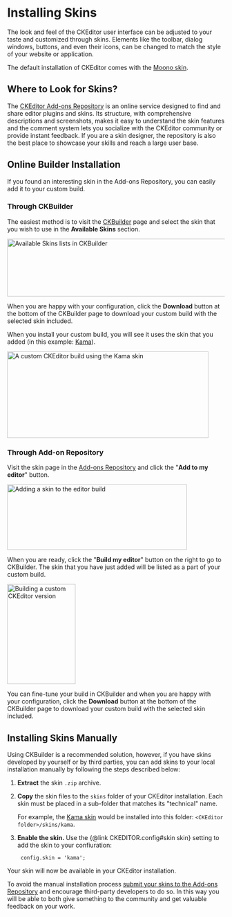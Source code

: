 # Installing Skins

The look and feel of the CKEditor user interface can be adjusted to your taste and customized through skins. Elements like the toolbar, dialog windows, buttons, and even their icons, can be changed to match the style of your website or application.

The default installation of CKEditor comes with the [Moono skin](http://ckeditor.com/addon/moono).

## Where to Look for Skins?

The [CKEditor Add-ons Repository](http://ckeditor.com/addons/plugins) is an online service designed to find and share editor plugins and skins. Its structure, with comprehensive descriptions and screenshots, makes it easy to understand the skin features and the comment system lets you socialize with the CKEditor community or provide instant feedback. If you are a skin designer, the repository is also the best place to showcase your skills and reach a large user base.

## Online Builder Installation

If you found an interesting skin in the Add-ons Repository, you can easily add it to your custom build.

### Through CKBuilder

The easiest method is to visit the [CKBuilder](http://ckeditor.com/builder) page and select the skin that you wish to use in the **Available Skins** section.

<img src="guides/dev_skins/add_skin_ckbuilder_3.png" alt="Available Skins lists in CKBuilder" width="779" height="133">

When you are happy with your configuration, click the **Download** button at the bottom of the CKBuilder page to download your custom build with the selected skin included.

When you install your custom build, you will see it uses the skin that you added (in this example: [Kama](http://ckeditor.com/addon/kama)).

<img src="guides/dev_skins/add_skin_ckbuilder_4.png" alt="A custom CKEditor build using the Kama skin" width="466" height="200">

### Through Add-on Repository

Visit the skin page in the [Add-ons Repository](http://ckeditor.com/addons/skins/all) and click the "**Add to my editor**" button.

<img src="guides/dev_skins/add_skin_ckbuilder_1.png" alt="Adding a skin to the editor build" width="416" height="151">

When you are ready, click the "**Build my editor**" button on the right to go to CKBuilder. The skin that you have just added will be listed as a part of your custom build.

<img src="guides/dev_skins/add_skin_ckbuilder_2.png" alt="Building a custom CKEditor version" width="158" height="231">

You can fine-tune your build in CKBuilder and when you are happy with your configuration, click the **Download** button at the bottom of the CKBuilder page to download your custom build with the selected skin included.

## Installing Skins Manually

Using CKBuilder is a recommended solution, however, if you have skins developed by yourself or by third parties, you can add skins to your local installation manually by following the steps described below:

1. **Extract** the skin `.zip` archive.

2. **Copy** the skin files to the `skins` folder of your CKEditor installation. Each skin must be placed in a sub-folder that matches its "technical" name.

	For example, the [Kama skin](http://ckeditor.com/addon/kama) would be installed into this folder: `<CKEditor folder>/skins/kama`.

3. **Enable the skin.** Use the {@link CKEDITOR.config#skin skin} setting to add the skin to your confiuration:

		config.skin = 'kama';
	
Your skin will now be available in your CKEditor installation.

<p class="tip">
	To avoid the manual installation process <a href="http://ckeditor.com/user/login?redirect=skin">submit your skins to the Add-ons Repository</a> and encourage third-party developers to do so. In this way you will be able to both give something to the community and get valuable feedback on your work.
</p>